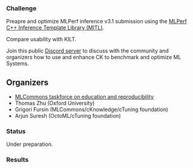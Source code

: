 ### Challenge

Preapre and optimize MLPerf inference v3.1 submission
using the [MLPerf C++ Inference Template Library (MITL)](https://github.com/mlcommons/ck/tree/master/cm-mlops/script/app-mlperf-inference-cpp).

Compare usability with KILT.

Join this public [Discord server](https://discord.gg/JjWNWXKxwT) to discuss with the community and organizers
how to use and enhance CK to benchmark and optimize ML Systems.

## Organizers

* [MLCommons taskforce on education and reproducibility](https://cKnowledge.org/mlcommons-taskforce)
* Thomas Zhu (Oxford University)
* Grigori Fursin (MLCommons/cKnowledge/cTuning foundation)
* Arjun Suresh (OctoML/cTuning foundation)

### Status

Under preparation.

### Results

